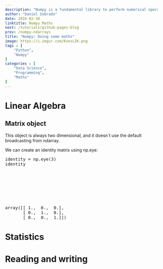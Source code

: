 ```yaml
---
description: "Numpy is a fundamental library to perform numerical operations in Python. This package is about multi-dimensional arrays and performance. It allows us to work in a more powerful and simplified way with matrix algebra, emphasizing matrix methods that are extensively used in statistics, mathematics and machine learning algorithms."
author: "Daniel Sobrado"
date: 2016-02-30
linktitle: Numpy Maths
next: /tutorials/github-pages-blog
prev: /numpy-ndarrays
title: "Numpy: Doing some maths"
image: https://i.imgur.com/KxesLIK.png
tags : [
    "Python",
	"Numpy"
]
categories : [
    "Data Science",
	"Programming",
	"Maths"
]
---
```


# Linear Algebra

## Matrix object

This object is always two dimensional, and it doesn´t use the default broadcasting from ndarray.

We can create an identity matrix using np.eye:

<pre class="prettyprint lang-py linenums">
identity = np.eye(3)
identity
<span class="nocode" style="color:white">
Output: 
$ array([[ 1.,  0.,  0.],
$        [ 0.,  1.,  0.],
$        [ 0.,  0.,  1.]])
</span>


array([[ 1.,  0.,  0.],
       [ 0.,  1.,  0.],
       [ 0.,  0.,  1.]])
</pre>

# Statistics

# Reading and writing